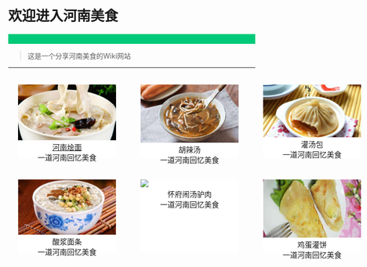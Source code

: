 # 欢迎进入河南美食

<div style="height: 20px;background-color: #00CA79">
</div>


> 这是一个分享河南美食的Wiki网站

___


<div style="background: aquamarine;position: absolute;">
    <div style="background-color: white;width: 200px;height: 150px;margin: 20px;position: absolute;">
        <img src="img/huimian.png";width="100%";height="80%">
        <div style="font-size:15px;text-align: center;font-family: 'Bookman Old Style'"><a href="http://localhost:63342/docs/index.html?_ijt=cos7a9r8nu16tmqu82m5jhejq5#/laravel/base/1.%20%E6%B2%B3%E5%8D%97%E7%83%A9%E9%9D%A2">河南烩面</a><br>一道河南回忆美食</div>
    </div>
    <div style="background: white;width: 200px;height: 150px;margin:20px;position: absolute;left: 250px;">
         <img src="img/hulatang.png";width="100%";height="70%">
        <div style="font-size:15px;text-align: center;font-family: 'Bookman Old Style'">胡辣汤<br>一道河南回忆美食</div>
    </div>
    <div style="background-color: white;width: 200px;height: 150px;margin: 20px;position: absolute;left: 500px;">
        <img src="img/灌汤包.png";width="100%";height="80%">
        <div style="font-size:15px;text-align: center;font-family: 'Bookman Old Style'">灌汤包<br>一道河南回忆美食</div>
    </div>
    <div style="background: white;width: 200px;height: 150px;margin:20px;position: absolute;left: 750px;">
         <img src="img/濮阳壮馍.png";width="100%";height="70%">
        <div style="font-size:15px;text-align: center;font-family: 'Bookman Old Style'">濮阳壮馍<br>一道河南回忆美食</div>
    </div>
<div style="background: white;width: 200px;height: 150px;margin:20px;position: absolute;left: 1000px;">
         <img src="img/烫面角.png";width="100%";height="70%">
        <div style="font-size:15px;text-align: center;font-family: 'Bookman Old Style'">烫面角<br>一道河南回忆美食</div>
    </div>
</div>
<div style="background: aquamarine;position: absolute; top:425px;">
    <div style="background-color: white;width: 200px;height: 150px;margin: 20px;position: absolute;">
        <img src="img/酸浆面条.png";width="100%";height="80%">
        <div style="font-size:15px;text-align: center;font-family: 'Bookman Old Style'">酸浆面条<br>一道河南回忆美食</div>
    </div>
    <div style="background: white;width: 200px;height: 150px;margin:20px;position: absolute;left: 250px;">
         <img src="img/闹汤驴肉.png";width="100%";height="70%">
        <div style="font-size:15px;text-align: center;font-family: 'Bookman Old Style'">怀府闹汤驴肉<br>一道河南回忆美食</div>
    </div>
    <div style="background-color: white;width: 200px;height: 150px;margin: 20px;position: absolute;left: 500px;">
        <img src="img/鸡蛋灌饼.png";width="100%";height="80%">
        <div style="font-size:15px;text-align: center;font-family: 'Bookman Old Style'">鸡蛋灌饼<br>一道河南回忆美食</div>
    </div>
    <div style="background: white;width: 200px;height: 150px;margin:20px;position: absolute;left: 750px;">
         <img src="img/安阳血糕.png";width="100%";height="70%">
        <div style="font-size:15px;text-align: center;font-family: 'Bookman Old Style'">安阳血糕<br>一道河南回忆美食</div>
    </div>
<div style="background: white;width: 200px;height: 150px;margin:20px;position: absolute;left: 1000px;">
         <img src="img/饸饹面.png";width="100%";height="70%">
        <div style="font-size:15px;text-align: center;font-family: 'Bookman Old Style'">饸饹面<br>一道河南回忆美食</div>
    </div>
</div>




<br>
<br>
<br>
<br>
<br>
<br>
<br>
<br>
<br>
<br>
<br>
<br>
<br>
<br>
<br>
<br>
<br>
<br>
<br>
<br>
<br>
<br>
<br>
<br>
<br>
<br>
<br>
